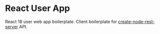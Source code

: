 # React User App

React 18 user web app boilerplate. Client boilerplate for [create-node-rest-server](https://www.npmjs.com/package/create-node-rest-server) API.
